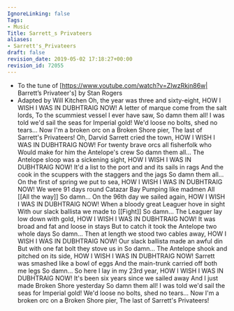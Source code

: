 ```yaml
---
IgnoreLinking: false
Tags:
- Music
Title: Sarrett_s Privateers
aliases:
- Sarrett's_Privateers
draft: false
revision_date: 2019-05-02 17:18:27+00:00
revision_id: 72055
---
```


* To the tune of [https://www.youtube.com/watch?v=ZIwzRkjn86w| Barrett’s Privateer's] by Stan Rogers
* Adapted by Will Kitchen
Oh, the year was three and sixty-eight, HOW I WISH I WAS IN DUBHTRAIG NOW!
A letter of marque come from the salt lords,
To the scummiest vessel I ever have saw,
So damn them all!
I was told we'd sail the seas for Imperial gold!
We'd loose no bolts, shed no tears…
Now I'm a broken orc on a Broken Shore pier,
The last of Sarrett's Privateers!
Oh, Darvid Sarrett cried the town, HOW I WISH I WAS IN DUBHTRAIG NOW!
For twenty brave orcs all fisherfolk who
Would make for him the Antelope's crew
So damn them all...
The Antelope sloop was a sickening sight, HOW I WISH I WAS IN DUBHTRAIG NOW!
It'd a list to the port and and its sails in rags
And the cook in the scuppers with the staggers and the jags
So damn them all…
On the first of spring we put to sea, HOW I WISH I WAS IN DUBHTRAIG NOW!
We were 91 days round Catazar Bay
Pumping like madmen All [[All the way]]
So damn…
On the 96th day we sailed again, HOW I WISH I WAS IN DUBHTRAIG NOW!
When a bloody great Leaguer hove in sight
With our slack ballista we made to [[Fight]]
So damn...
The Leaguer lay low down with gold, HOW I WISH I WAS IN DUBHTRAIG NOW!
It was broad and fat and loose in stays
But to catch it took the Antelope two whole days
So damn…
Then at length we stood two cables away, HOW I WISH I WAS IN DUBHTRAIG NOW!
Our slack ballista made an awful din
But with one fat bolt they stove us in
So damn…
The Antelope shook and pitched on its side, HOW I WISH I WAS IN DUBHTRAIG NOW!
Sarrett was smashed like a bowl of eggs
And the main-trunk carried off both me legs
So damn…
So here I lay in my 23rd year, HOW I WISH I WAS IN DUBHTRAIG NOW!
It's been six years since we sailed away
And I just made Broken Shore yesterday
So damn them all!
I was told we'd sail the seas for Imperial gold!
We'd loose no bolts, shed no tears…
Now I'm a broken orc on a Broken Shore pier,
The last of Sarrett's Privateers!